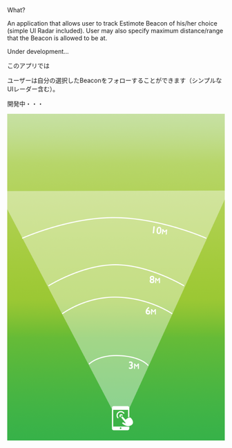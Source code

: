 What?

An application that allows user to track Estimote Beacon of his/her choice (simple UI Radar included). User may also specify maximum distance/range
that the Beacon is allowed to be at.

Under development...

このアプリでは

ユーザーは自分の選択したBeaconをフォローすることができます（シンプルなUIレーダー含む）。

開発中・・・


![alt tag](https://github.com/Kilhwch/Beacon/blob/master/app/src/main/res/drawable/backgroundboy.png)
